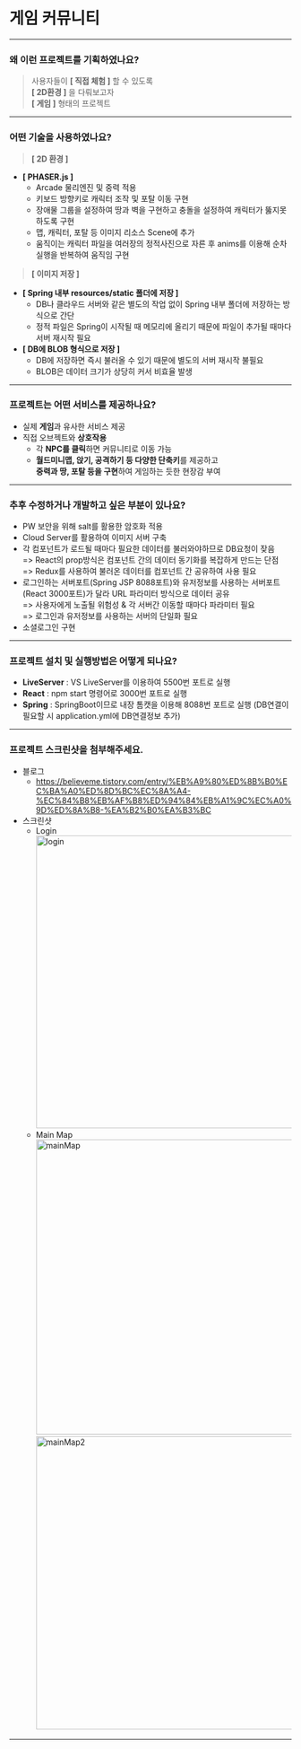 # 게임&nbsp;커뮤니티
------------
### 왜 이런 프로젝트를 기획하였나요?
> 사용자들이 **[ 직접 체험 ]** 할 수 있도록<br/>
> **[ 2D환경 ]** 을 다뤄보고자<br/>
> **[ 게임 ]** 형태의 프로젝트<br/>
------------
### 어떤 기술을 사용하였나요?
> **[ 2D 환경 ]**
+ **[ PHASER.js ]**
  + Arcade 물리엔진 및 중력 적용
  + 키보드 방향키로 캐릭터 조작 및 포탈 이동 구현
  + 장애물 그룹을 설정하여 땅과 벽을 구현하고 충돌을 설정하여 캐릭터가 뚫지못하도록 구현
  + 맵, 캐릭터, 포탈 등 이미지 리소스 Scene에 추가
  + 움직이는 캐릭터 파일을 여러장의 정적사진으로 자른 후 anims를 이용해 순차실행을 반복하여 움직임 구현
> **[ 이미지 저장 ]**
+ **[ Spring 내부 resources/static 폴더에 저장 ]** 
  + DB나 클라우드 서버와 같은 별도의 작업 없이 Spring 내부 폴더에 저장하는 방식으로 간단
  + 정적 파일은 Spring이 시작될 때 메모리에 올리기 때문에 파일이 추가될 때마다 서버 재시작 필요
+ **[ DB에 BLOB 형식으로 저장 ]** 
  + DB에 저장하면 즉시 불러올 수 있기 때문에 별도의 서버 재시작 불필요
  + BLOB은 데이터 크기가 상당히 커서 비효율 발생
------------
### 프로젝트는 어떤 서비스를 제공하나요?
+ 실제 **게임**과 유사한 서비스 제공
+ 직접 오브젝트와 **상호작용**
  + 각 **NPC를 클릭**하면 커뮤니티로 이동 가능
  + **월드미니맵, 앉기, 공격하기 등 다양한 단축키**를 제공하고<br/>
    **중력과 땅, 포탈 등을 구현**하여 게임하는 듯한 현장감 부여
------------
### 추후 수정하거나 개발하고 싶은 부분이 있나요?
+ PW 보안을 위해 salt를 활용한 암호화 적용
+ Cloud Server를 활용하여 이미지 서버 구축
+ 각 컴포넌트가 로드될 때마다 필요한 데이터를 불러와야하므로 DB요청이 잦음<br/>
  => React의 prop방식은 컴포넌트 간의 데이터 동기화를 복잡하게 만드는 단점<br/>
  => Redux를 사용하여 불러온 데이터를 컴포넌트 간 공유하여 사용 필요
+ 로그인하는 서버포트(Spring JSP 8088포트)와 유저정보를 사용하는 서버포트(React 3000포트)가 달라 URL 파라미터 방식으로 데이터 공유<br/>
  => 사용자에게 노출될 위험성 & 각 서버간 이동할 때마다 파라미터 필요<br/>
  => 로그인과 유저정보를 사용하는 서버의 단일화 필요
+ 소셜로그인 구현
------------
### 프로젝트 설치 및 실행방법은 어떻게 되나요?
+ **LiveServer** : VS LiveServer를 이용하여 5500번 포트로 실행<br/>
+ **React** : npm start 명령어로 3000번 포트로 실행<br/>
+ **Spring** : SpringBoot이므로 내장 톰캣을 이용해 8088번 포트로 실행 (DB연결이 필요할 시 application.yml에 DB연결정보 추가)<br/>
------------
### 프로젝트 스크린샷을 첨부해주세요.
+ 블로그
  + https://believeme.tistory.com/entry/%EB%A9%80%ED%8B%B0%EC%BA%A0%ED%8D%BC%EC%8A%A4-%EC%84%B8%EB%AF%B8%ED%94%84%EB%A1%9C%EC%A0%9D%ED%8A%B8-%EA%B2%B0%EA%B3%BC
+ 스크린샷
  + Login<br/>
    <img width="522" alt="login" src="https://github.com/ParkSungCheol/MapleStoryCommunity/assets/93702296/5960616b-4ff8-4b98-8f84-9658045dad3f">
  + Main&nbsp;Map<br/>
    <img width="526" alt="mainMap" src="https://github.com/ParkSungCheol/MapleStoryCommunity/assets/93702296/5c0aa940-e678-4df6-b861-afb0f6d758e8"><br/>
    <img width="523" alt="mainMap2" src="https://github.com/ParkSungCheol/MapleStoryCommunity/assets/93702296/9fd1535d-bf9f-4610-aa1c-1efe6e235b53">
------------
